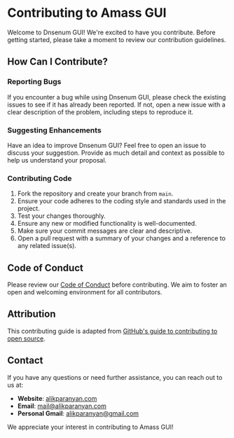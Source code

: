# Contributing to Amass GUI

Welcome to Dnsenum GUI! We're excited to have you contribute. Before getting started, please take a moment to review our contribution guidelines.

## How Can I Contribute?

### Reporting Bugs

If you encounter a bug while using Dnsenum GUI, please check the existing issues to see if it has already been reported. If not, open a new issue with a clear description of the problem, including steps to reproduce it.

### Suggesting Enhancements

Have an idea to improve Dnsenum GUI? Feel free to open an issue to discuss your suggestion. Provide as much detail and context as possible to help us understand your proposal.

### Contributing Code

1. Fork the repository and create your branch from `main`.
2. Ensure your code adheres to the coding style and standards used in the project.
3. Test your changes thoroughly.
4. Ensure any new or modified functionality is well-documented.
5. Make sure your commit messages are clear and descriptive.
6. Open a pull request with a summary of your changes and a reference to any related issue(s).

## Code of Conduct

Please review our [Code of Conduct](CODE_OF_CONDUCT.md) before contributing. We aim to foster an open and welcoming environment for all contributors.

## Attribution

This contributing guide is adapted from [GitHub's guide to contributing to open source](https://guides.github.com/activities/contributing-to-open-source/).

## Contact

If you have any questions or need further assistance, you can reach out to us at:

- **Website**: [alikparanyan.com](https://alikparanyan.com)
- **Email**: [mail@alikparanyan.com](mailto:mail@alikparanyan.com)
- **Personal Gmail**: [alikparanyan@gmail.com](mailto:alikparanyan@gmail.com)

We appreciate your interest in contributing to Amass GUI!
